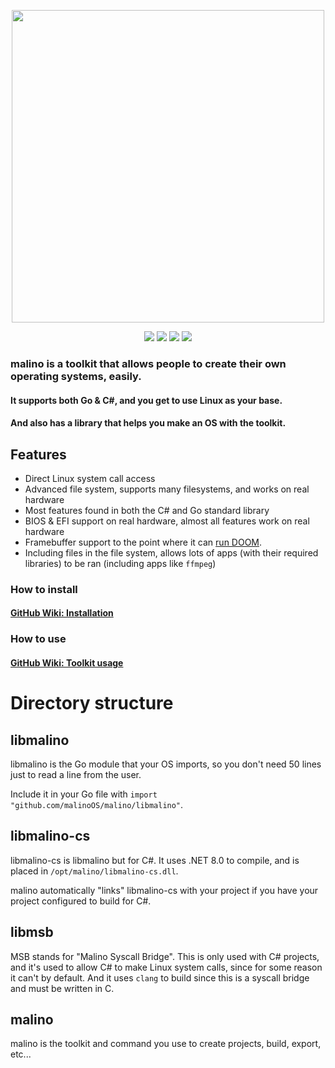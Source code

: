 <p align="center"><img src="https://github.com/malinoOS/malino/assets/49623720/c764dd50-c0cd-4440-993a-49373ebba912" width="500"></p>

<p align="center">
<a href="https://discord.gg/2yfxxfNT6F"><img src="https://img.shields.io/badge/chat-on_discord-blue?style=for-the-badge&logo=discord"></a>
<img src="https://img.shields.io/github/languages/code-size/malinoOS/malino?style=for-the-badge&logo=files"/>
<a href="https://github.com/malinoOS/malino/releases/latest"><img src="https://img.shields.io/github/v/release/malinoOS/malino?style=for-the-badge&logo=debian" /></a>
<a href="https://github.com/malinoOS/malino/blob/master/LICENSE"><img src="https://img.shields.io/github/license/malinoOS/malino?style=for-the-badge&logo=gnu"/></a>
</p>

### malino is a toolkit that allows people to create their own operating systems, easily.

#### It supports both Go & C#, and you get to use Linux as your base.

#### And also has a library that helps you make an OS with the toolkit.

## Features

- Direct Linux system call access
- Advanced file system, supports many filesystems, and works on real hardware
- Most features found in both the C# and Go standard library
- BIOS & EFI support on real hardware, almost all features work on real hardware
- Framebuffer support to the point where it can [run DOOM](https://github.com/malinoOS/doomOS).
- Including files in the file system, allows lots of apps (with their required libraries) to be ran (including apps like `ffmpeg`)


### How to install
#### [GitHub Wiki: Installation](https://github.com/malinoOS/malino/wiki/Installation)

### How to use
#### [GitHub Wiki: Toolkit usage](https://github.com/malinoOS/malino/wiki/Toolkit-usage)

# Directory structure

## libmalino
libmalino is the Go module that your OS imports, so you don't need 50 lines just to read a line from the user.

Include it in your Go file with `import "github.com/malinoOS/malino/libmalino"`.

## libmalino-cs
libmalino-cs is libmalino but for C#. It uses .NET 8.0 to compile, and is placed in `/opt/malino/libmalino-cs.dll`.

malino automatically "links" libmalino-cs with your project if you have your project configured to build for C#.

## libmsb
MSB stands for "Malino Syscall Bridge". This is only used with C# projects, and it's used to allow C# to make Linux system calls, since for some reason it can't by default. And it uses `clang` to build since this is a syscall bridge and must be written in C.

## malino
malino is the toolkit and command you use to create projects, build, export, etc...
